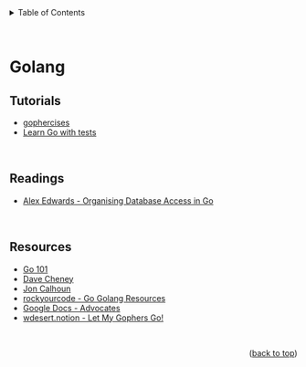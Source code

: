 <div id="top"></div>

<details>
  <summary>Table of Contents</summary>
  <ul>
    <li><a href="#tutorials">Tutorials</a></li>
    <li><a href="#readings">Readings</a></li>
    <li><a href="#resources">Resources</a></li>
  </ul>
</details>

&nbsp;

# Golang

## Tutorials

- [gophercises](https://gophercises.com/)
- [Learn Go with tests](https://quii.gitbook.io/learn-go-with-tests/)

&nbsp;

## Readings

- [Alex Edwards - Organising Database Access in Go](https://www.alexedwards.net/blog/organising-database-access)

&nbsp;

## Resources

- [Go 101](https://go101.org/)
- [Dave Cheney](https://dave.cheney.net/)
- [Jon Calhoun](https://www.calhoun.io/)
- [rockyourcode - Go Golang Resources](https://www.rockyourcode.com/go-resources/)
- [Google Docs - Advocates](https://docs.google.com/document/d/1Zb9GCWPKeEJ4Dyn2TkT-O3wJ8AFc-IMxZzTugNCjr-8/edit#heading=h.nhafw2gkwi8r)
- [wdesert.notion - Let My Gophers Go!](https://wdesert.notion.site/Let-My-Gophers-Go-29d7e8fe712141cf8ac39b84350f0db7)

&nbsp;

<p align="right">(<a href="#top">back to top</a>)</p>
